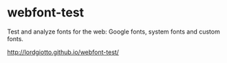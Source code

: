 webfont-test
============

Test and analyze fonts for the web: Google fonts, system fonts and custom fonts.

http://lordgiotto.github.io/webfont-test/
